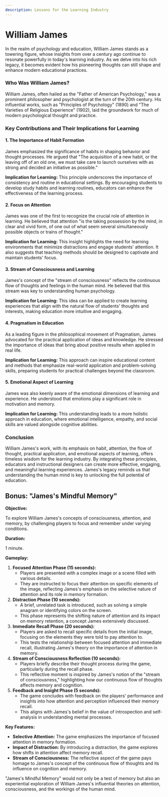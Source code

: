 ```yaml
---
description: Lessons for the Learning Industry
---
```


# William James

In the realm of psychology and education, William James stands as a towering figure, whose insights from over a century ago continue to resonate powerfully in today's learning industry. As we delve into his rich legacy, it becomes evident how his pioneering thoughts can still shape and enhance modern educational practices.

### Who Was William James?

William James, often hailed as the "Father of American Psychology," was a prominent philosopher and psychologist at the turn of the 20th century. His influential works, such as "Principles of Psychology" (1890) and "The Varieties of Religious Experience" (1902), laid the groundwork for much of modern psychological thought and practice.

### Key Contributions and Their Implications for Learning

#### 1. **The Importance of Habit Formation**

James emphasized the significance of habits in shaping behavior and thought processes. He argued that "The acquisition of a new habit, or the leaving off of an old one, we must take care to launch ourselves with as strong and decided an initiative as possible."

**Implication for Learning:** This principle underscores the importance of consistency and routine in educational settings. By encouraging students to develop study habits and learning routines, educators can enhance the effectiveness of the learning process.

#### 2. **Focus on Attention**

James was one of the first to recognize the crucial role of attention in learning. He believed that attention "is the taking possession by the mind, in clear and vivid form, of one out of what seem several simultaneously possible objects or trains of thought."

**Implication for Learning:** This insight highlights the need for learning environments that minimize distractions and engage students' attention. It also suggests that teaching methods should be designed to captivate and maintain students' focus.

#### 3. **Stream of Consciousness and Learning**

James's concept of the "stream of consciousness" reflects the continuous flow of thoughts and feelings in the human mind. He believed that this stream was key to understanding human psychology.

**Implication for Learning:** This idea can be applied to create learning experiences that align with the natural flow of students' thoughts and interests, making education more intuitive and engaging.

#### 4. **Pragmatism in Education**

As a leading figure in the philosophical movement of Pragmatism, James advocated for the practical application of ideas and knowledge. He stressed the importance of ideas that bring about positive results when applied in real life.

**Implication for Learning:** This approach can inspire educational content and methods that emphasize real-world application and problem-solving skills, preparing students for practical challenges beyond the classroom.

#### 5. **Emotional Aspect of Learning**

James was also keenly aware of the emotional dimensions of learning and experience. He understood that emotions play a significant role in motivation and memory.

**Implication for Learning:** This understanding leads to a more holistic approach in education, where emotional intelligence, empathy, and social skills are valued alongside cognitive abilities.

### Conclusion

William James's work, with its emphasis on habit, attention, the flow of thought, practical application, and emotional aspects of learning, offers timeless wisdom for the learning industry. By integrating these principles, educators and instructional designers can create more effective, engaging, and meaningful learning experiences. James's legacy reminds us that understanding the human mind is key to unlocking the full potential of education.

## **Bonus**: "James's Mindful Memory"

**Objective:**

To explore William James's concepts of consciousness, attention, and memory, by challenging players to focus and remember under varying conditions.

**Duration:**

1 minute.

**Gameplay:**

1. **Focused Attention Phase (15 seconds):**
   * Players are presented with a complex image or a scene filled with various details.
   * They are instructed to focus their attention on specific elements of the image, reflecting James's emphasis on the selective nature of attention and its role in memory formation.
2. **Distraction Phase (10 seconds):**
   * A brief, unrelated task is introduced, such as solving a simple anagram or identifying colors on the screen.
   * This phase represents the shifting nature of attention and its impact on memory retention, a concept James extensively discussed.
3. **Immediate Recall Phase (20 seconds):**
   * Players are asked to recall specific details from the initial image, focusing on the elements they were told to pay attention to.
   * This tests the relationship between focused attention and immediate recall, illustrating James's theory on the importance of attention in memory.
4. **Stream of Consciousness Reflection (10 seconds):**
   * Players briefly describe their thought process during the game, particularly during the recall phase.
   * This reflective moment is inspired by James's notion of the "stream of consciousness," highlighting how our continuous flow of thoughts affects memory and cognition.
5. **Feedback and Insight Phase (5 seconds):**
   * The game concludes with feedback on the players' performance and insights into how attention and perception influenced their memory recall.
   * This aligns with James's belief in the value of introspection and self-analysis in understanding mental processes.

**Key Features:**

* **Selective Attention:** The game emphasizes the importance of focused attention in memory formation.
* **Impact of Distraction:** By introducing a distraction, the game explores how shifts in attention affect memory recall.
* **Stream of Consciousness:** The reflective aspect of the game pays homage to James's concept of the continuous flow of thoughts and its influence on cognition and memory.

"James's Mindful Memory" would not only be a test of memory but also an experiential exploration of William James's influential theories on attention, consciousness, and the workings of the human mind.
